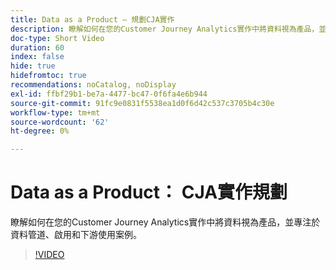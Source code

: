 ```yaml
---
title: Data as a Product — 規劃CJA實作
description: 瞭解如何在您的Customer Journey Analytics實作中將資料視為產品，並專注於資料管道、啟用和下游使用案例。
doc-type: Short Video
duration: 60
index: false
hide: true
hidefromtoc: true
recommendations: noCatalog, noDisplay
exl-id: ffbf29b1-be7a-4477-bc47-0f6fa4e6b944
source-git-commit: 91fc9e0831f5538ea1d0f6d42c537c3705b4c30e
workflow-type: tm+mt
source-wordcount: '62'
ht-degree: 0%

---
```


# Data as a Product： CJA實作規劃

瞭解如何在您的Customer Journey Analytics實作中將資料視為產品，並專注於資料管道、啟用和下游使用案例。

<!-- 62_S113_3442460_59_data-as-a-product-planning-your-cja-implementation -->
>[!VIDEO](https://video.tv.adobe.com/v/3458332/?learn=on&enablevpops=true)
